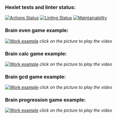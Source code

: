 ### Hexlet tests and linter status:
[![Actions Status](https://github.com/kirpinev/frontend-project-lvl1/workflows/hexlet-check/badge.svg)](https://github.com/kirpinev/frontend-project-lvl1/actions)
[![Linting Status](https://github.com/kirpinev/frontend-project-lvl1/workflows/linting/badge.svg)](https://github.com/kirpinev/frontend-project-lvl1/actions)
[![Maintainability](https://api.codeclimate.com/v1/badges/a99a88d28ad37a79dbf6/maintainability)](https://codeclimate.com/github/codeclimate/codeclimate/maintainability)

### Brain even game example:
[![Work example](https://asciinema.org/a/mdjlgRGIutXYIL2bZ40mgGIYU.png)](https://asciinema.org/a/mdjlgRGIutXYIL2bZ40mgGIYU)
<em>click on the picture to play the video</em>

### Brain calc game example:
[![Work example](https://asciinema.org/a/kFl2nhx9Tq7bfVjSyj5ElNtNq.png)](https://asciinema.org/a/kFl2nhx9Tq7bfVjSyj5ElNtNq)
<em>click on the picture to play the video</em>

### Brain gcd game example:
[![Work example](https://asciinema.org/a/N4p1Ttgf7yqOmqPv5DDihrqPu.png)](https://asciinema.org/a/N4p1Ttgf7yqOmqPv5DDihrqPu)
<em>click on the picture to play the video</em>

### Brain progression game example:
[![Work example](https://asciinema.org/a/yBp4nxDf2nvUsohs4uEpvjDR8.png)](https://asciinema.org/a/yBp4nxDf2nvUsohs4uEpvjDR8)
<em>click on the picture to play the video</em>
